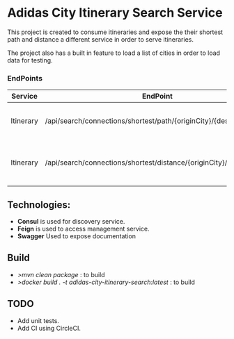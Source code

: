 # Adidas City Itinerary Search Service

This project is created to consume itineraries and expose the their shortest path and distance 
a different service in order to serve itineraries. 

The project also has a built in feature to load a list of cities in order to 
load data for testing.

### EndPoints ###

| Service       | EndPoint                                                                 | Method | Description                                      |
| ------------- | ------------------------------------------------------------------------ | :-----:| ------------------------------------------------ |
| Itinerary     | /api/search/connections/shortest/path/{originCity}/{destinyCity}      | GET    | Return all itineraries given an origin city      |
| Itinerary     | /api/search/connections/shortest/distance/{originCity}/{destinyCity}  | GET    | Return created itinerary between cities          |

## Technologies:

- **Consul** is used for discovery service.
- **Feign** is used to access management service.
- **Swagger** Used to expose documentation

## Build 

- *>mvn clean package* : to build
- *>docker build . -t adidas-city-itinerary-search:latest* : to build

## TODO

- Add unit tests.
- Add CI using CircleCI. 
